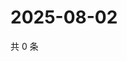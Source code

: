 # 2025-08-02

共 0 条

<!-- BEGIN ZHIHUQUESTIONS -->
<!-- 最后更新时间 Sat Aug 02 2025 08:58:20 GMT+0800 (China Standard Time) -->

<!-- END ZHIHUQUESTIONS -->
